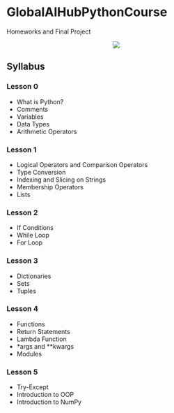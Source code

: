 # GlobalAIHubPythonCourse
Homeworks and Final Project

<div align="center">
  <img src="https://github.com/globalaihub/introduction-to-machine-learning/blob/main/Decision%20Trees/img/logo.png">
</div>

## Syllabus

### Lesson 0
- What is Python?
- Comments
- Variables
- Data Types
- Arithmetic Operators

### Lesson 1
- Logical Operators and Comparison Operators
- Type Conversion
- Indexing and Slicing on Strings
- Membership Operators
- Lists

### Lesson 2
- If Conditions
- While Loop
- For Loop

### Lesson 3
- Dictionaries
- Sets
- Tuples

### Lesson 4
- Functions
- Return Statements
- Lambda Function
- *args and **kwargs
- Modules

### Lesson 5
- Try-Except
- Introduction to OOP
- Introduction to NumPy
